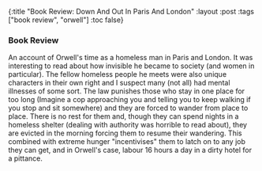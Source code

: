 {:title "Book Review: Down And Out In Paris And London"
 :layout :post
 :tags ["book review", "orwell"]
 :toc false}

### Book Review

An account of Orwell's time as a homeless man in Paris and London. It was interesting to read about how invisible he became to society (and women in particular). The fellow homeless people he meets were also unique characters in their own right and I suspect many (not all) had mental illnesses of some sort. The law punishes those who stay in one place for too long (Imagine a cop approaching you and telling you to keep walking if you stop and sit somewhere) and they are forced to wander from place to place. There is no rest for them and, though they can spend nights in a homeless shelter (dealing with authority was horrible to read about), they are evicted in the morning forcing them to resume their wandering. This combined with extreme hunger "incentivises" them to latch on to any job they can get, and in Orwell's case, labour 16 hours a day in a dirty hotel for a pittance.
